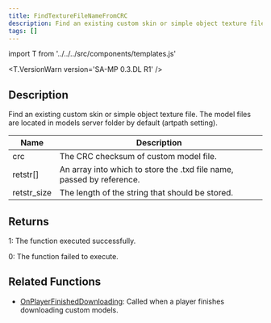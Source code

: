 ```yaml
---
title: FindTextureFileNameFromCRC
description: Find an existing custom skin or simple object texture file.
tags: []
---
```


import T from '../../../src/components/templates.js'

<T.VersionWarn version='SA-MP 0.3.DL R1' />

## Description

Find an existing custom skin or simple object texture file. The model files are located in models server folder by default (artpath setting).

| Name        | Description                                                           |
| ----------- | --------------------------------------------------------------------- |
| crc         | The CRC checksum of custom model file.                                |
| retstr[]    | An array into which to store the .txd file name, passed by reference. |
| retstr_size | The length of the string that should be stored.                       |

## Returns

1: The function executed successfully.

0: The function failed to execute.

## Related Functions

- [OnPlayerFinishedDownloading](../callbacks/OnPlayerFinishedDownloading): Called when a player finishes downloading custom models.
